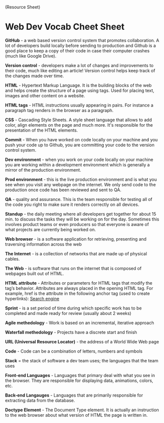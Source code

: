 (Resource Sheet)
# Web Dev Vocab Cheet Sheet

**GitHub** - a web based version control system that promotes collaboration. A lot of developers build locally before sending to production and Github is a good place to keep a copy of their code in case their computer crashes (much like Google Drive).

**Version control** - developers make a lot of changes and improvements to their code, much like editing an article! Version control helps keep track of the changes made over time.

**HTML** - Hypertext Markup Language. It is the building blocks of the web and helps create the structure of a page using tags. Used for placing text, images and other content on a website.

**HTML tags** - HTML instructions usually appearing in pairs. For instance a paragraph tag renders in the browser as a paragraph.

**CSS** - Cascading Style Sheets. A style sheet language that allows to add color, align elements on the page and much more. It's responsible for the presentation of the HTML elements.

**Commit** - When you have worked on code locally on your machine and you push your code up to Github, you are committing your code to the version control system.

**Dev environment** - when you work on your code locally on your machine you are working within a development environment which is generally a mirror of the production environment.

**Prod environment** - this is the live production environment and is what you see when you visit any webpage on the internet. We only send code to the production once code has been reviewed and sent to QA.

**QA** - quality and assurance. This is the team responsible for testing all of the code you right to make sure it renders correctly on all devices.

**Standup** - the daily meeting where all developers get together for about 15 min. to discuss the tasks they will be working on for the day. Sometimes this involves product teams or even producers so that everyone is aware of what projects are currently being worked on.

**Web browser** - is a software application for retrieving, presenting and traversing information across the web

**The Internet** - is a collection of networks that are made up of physical cables.

**The Web** - is software that runs on the internet that is composed of webpages built out of HTML.

**HTML attribute** - Attributes or parameters for HTML tags that modify the tag’s behavior. Attributes are always placed in the opening HTML tag. For example, href is the attribute in the following anchor tag (used to create hyperlinks): <a href="http://www.google.com">Search engine</a>

**Sprint** - is a set period of time during which specific work has to be completed and made ready for review (usually about 2 weeks)

**Agile methedology** - Work is based on an incremental, iterative approach

**Waterfall methedology** - Projects have a discrete start and finish

**URL (Universal Resource Locator)** - the address of a World Wide Web page

**Code** - Code can be a combination of letters, numbers and symbols

**Stack** = the stack of software a dev team uses; the languages that the team uses

**Front-end Languages** - Languages that primary deal with what you see in the browser. They are responsible for displaying data, animations, colors, etc.

**Back-end Langauges** - Languages that are primarily responsible for extracting data from the database.

**Doctype Element** - The Document Type element. It is actually an instruction to the web browser about what version of HTML the page is written in.
